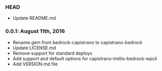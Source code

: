 ### HEAD
* Update README.md

### 0.0.1: August 11th, 2016
* Rename gem from bedrock-capistrano to capistrano-bedrock
* Update LICENSE.md
* Remove support for standard deploys
* Add support and default options for capistrano-trellis-bedrock-wpcli
* Add VERSION.md file
